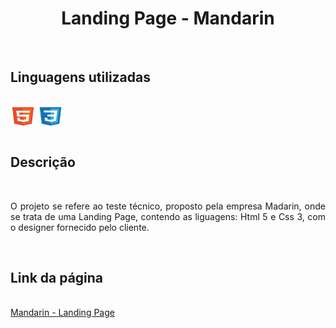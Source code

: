 <h1 align="center" font-family="pattaya">Landing Page - Mandarin</h1><br>

<h2 font-family="pattaya">Linguagens utilizadas</h2>
<div style="display: inline_block"><br>
<img align="center" alt="Alexandra-HTML" height="30" width="40" src="https://raw.githubusercontent.com/devicons/devicon/master/icons/html5/html5-original.svg">
<img align="center" alt="Alexandra-CSS" height="30" width="40" src="https://raw.githubusercontent.com/devicons/devicon/master/icons/css3/css3-original.svg">
</div><br>

<h2 font-family="pattaya">Descrição</h2><br>
<p font-family="robotto" font-size="16px" line-height="34px" align="justify">
O projeto se refere ao teste técnico, proposto pela empresa Madarin, onde se trata de uma Landing Page, contendo as liguagens: Html 5 e Css 3, com o designer fornecido pelo cliente. 
</p><br>


<h2 font-family="pattaya">Link da página</h2><br>
<a href="" font-family="robotto" font-size="16px">Mandarin - Landing Page</a>

